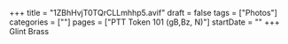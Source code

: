 +++
title = "1ZBhHvjT0TQrCLLmhhp5.avif"
draft = false
tags = ["Photos"]
categories = [""]
pages = ["PTT Token 101 (gB,Bz, N)"]
startDate = ""
+++
Glint Brass
